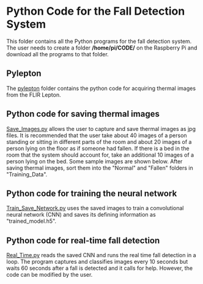 # Python Code for the Fall Detection System
This folder contains all the Python programs for the fall detection system. The user needs to create a folder **/home/pi/CODE/** on the Raspberry Pi and download all the programs to that folder.

## Pylepton
The [pylepton](https://github.com/vsv04/Fall-Detection-System/tree/master/CODE/pylepton) folder contains the python code for acquiring thermal images from the FLIR Lepton.

## Python code for saving thermal images
[Save_Images.py](https://github.com/vsv04/Fall-Detection-System/blob/master/CODE/Save_Images.py) allows the user to capture and save thermal images as jpg files. It is recommended that the user take about 40 images of a person standing or sitting in different parts of the room and about 20 images of a person lying on the floor as if someone had fallen.  If there is a bed in the room that the system should account for, take an additional 10 images of a person lying on the bed. Some sample images are shown below. After saving thermal images, sort them into the "Normal" and "Fallen" folders in "Training_Data".

## Python code for training the neural network
[Train_Save_Network.py](https://github.com/vsv04/Fall-Detection-System/blob/master/CODE/Train_Save_Network.py) uses the saved images to train a convolutional neural network (CNN) and saves its defining information as "trained_model.h5". 

## Python code for real-time fall detection
[Real_Time.py](https://github.com/vsv04/Fall-Detection-System/blob/master/CODE/Real_Time.py) reads the saved CNN and runs the real time fall detection in a loop. The program captures and classifies images every 10 seconds but waits 60 seconds after a fall is detected and it calls for help. However, the code can be modified by the user. 
